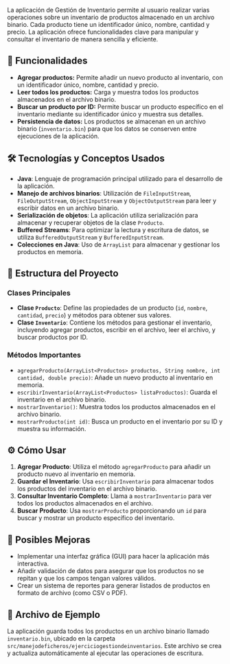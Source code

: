 La aplicación de Gestión de Inventario permite al usuario realizar varias operaciones sobre un inventario de productos almacenado en un archivo binario. Cada producto tiene un identificador único, nombre, cantidad y precio. La aplicación ofrece funcionalidades clave para manipular y consultar el inventario de manera sencilla y eficiente.

## 🚀 Funcionalidades

- **Agregar productos:** Permite añadir un nuevo producto al inventario, con un identificador único, nombre, cantidad y precio.
- **Leer todos los productos:** Carga y muestra todos los productos almacenados en el archivo binario.
- **Buscar un producto por ID:** Permite buscar un producto específico en el inventario mediante su identificador único y muestra sus detalles.
- **Persistencia de datos:** Los productos se almacenan en un archivo binario (`inventario.bin`) para que los datos se conserven entre ejecuciones de la aplicación.

## 🛠️ Tecnologías y Conceptos Usados

- **Java**: Lenguaje de programación principal utilizado para el desarrollo de la aplicación.
- **Manejo de archivos binarios**: Utilización de `FileInputStream`, `FileOutputStream`, `ObjectInputStream` y `ObjectOutputStream` para leer y escribir datos en un archivo binario.
- **Serialización de objetos**: La aplicación utiliza serialización para almacenar y recuperar objetos de la clase `Producto`.
- **Buffered Streams**: Para optimizar la lectura y escritura de datos, se utiliza `BufferedOutputStream` y `BufferedInputStream`.
- **Colecciones en Java**: Uso de `ArrayList` para almacenar y gestionar los productos en memoria.

## 🧩 Estructura del Proyecto

### Clases Principales

- **Clase `Producto`**: Define las propiedades de un producto (`id`, `nombre`, `cantidad`, `precio`) y métodos para obtener sus valores.
- **Clase `Inventario`**: Contiene los métodos para gestionar el inventario, incluyendo agregar productos, escribir en el archivo, leer el archivo, y buscar productos por ID.

### Métodos Importantes

- `agregarProducto(ArrayList<Productos> productos, String nombre, int cantidad, double precio)`: Añade un nuevo producto al inventario en memoria.
- `escribirInventario(ArrayList<Productos> listaProductos)`: Guarda el inventario en el archivo binario.
- `mostrarInventario()`: Muestra todos los productos almacenados en el archivo binario.
- `mostrarProducto(int id)`: Busca un producto en el inventario por su ID y muestra su información.

## ⚙️ Cómo Usar

1. **Agregar Producto**: Utiliza el método `agregarProducto` para añadir un producto nuevo al inventario en memoria.
2. **Guardar el Inventario**: Usa `escribirInventario` para almacenar todos los productos del inventario en el archivo binario.
3. **Consultar Inventario Completo**: Llama a `mostrarInventario` para ver todos los productos almacenados en el archivo.
4. **Buscar Producto**: Usa `mostrarProducto` proporcionando un `id` para buscar y mostrar un producto específico del inventario.

## 🌟 Posibles Mejoras

- Implementar una interfaz gráfica (GUI) para hacer la aplicación más interactiva.
- Añadir validación de datos para asegurar que los productos no se repitan y que los campos tengan valores válidos.
- Crear un sistema de reportes para generar listados de productos en formato de archivo (como CSV o PDF).

## 📂 Archivo de Ejemplo

La aplicación guarda todos los productos en un archivo binario llamado `inventario.bin`, ubicado en la carpeta `src/manejodeficheros/ejerciciogestiondeinventarios`. Este archivo se crea y actualiza automáticamente al ejecutar las operaciones de escritura.
